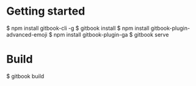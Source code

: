 # Getting started

$ npm install gitbook-cli -g
$ gitbook install
$ npm install gitbook-plugin-advanced-emoji
$ npm install gitbook-plugin-ga
$ gitbook serve

# Build

$ gitbook build